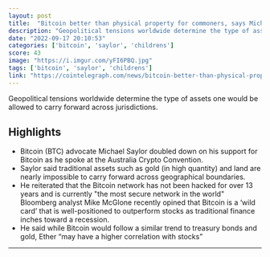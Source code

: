 ```yaml
---
layout: post
title:  "Bitcoin better than physical property for commoners, says Michael Saylor"
description: "Geopolitical tensions worldwide determine the type of assets one would be allowed to carry forward across jurisdictions."
date: "2022-09-17 20:10:53"
categories: ['bitcoin', 'saylor', 'childrens']
score: 43
image: "https://i.imgur.com/yFI6PBQ.jpg"
tags: ['bitcoin', 'saylor', 'childrens']
link: "https://cointelegraph.com/news/bitcoin-better-than-physical-property-for-commoners-says-michael-saylor"
---
```


Geopolitical tensions worldwide determine the type of assets one would be allowed to carry forward across jurisdictions.

## Highlights

- Bitcoin (BTC) advocate Michael Saylor doubled down on his support for Bitcoin as he spoke at the Australia Crypto Convention.
- Saylor said traditional assets such as gold (in high quantity) and land are nearly impossible to carry forward across geographical boundaries.
- He reiterated that the Bitcoin network has not been hacked for over 13 years and is currently "the most secure network in the world" Bloomberg analyst Mike McGlone recently opined that Bitcoin is a ‘wild card’ that is well-positioned to outperform stocks as traditional finance inches toward a recession.
- He said while Bitcoin would follow a similar trend to treasury bonds and gold, Ether “may have a higher correlation with stocks”

---
